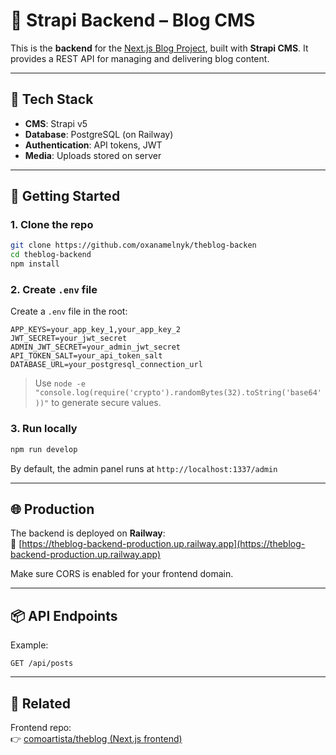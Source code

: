 
# 🧠 Strapi Backend – Blog CMS

This is the **backend** for the [Next.js Blog Project](https://github.com/comoartista/theblog), built with **Strapi CMS**. It provides a REST API for managing and delivering blog content.

---

## 🔧 Tech Stack

- **CMS**: Strapi v5
- **Database**: PostgreSQL (on Railway)
- **Authentication**: API tokens, JWT
- **Media**: Uploads stored on server

---

## 🚀 Getting Started

### 1. Clone the repo

```bash
git clone https://github.com/oxanamelnyk/theblog-backen
cd theblog-backend
npm install
```

### 2. Create `.env` file

Create a `.env` file in the root:

```env
APP_KEYS=your_app_key_1,your_app_key_2
JWT_SECRET=your_jwt_secret
ADMIN_JWT_SECRET=your_admin_jwt_secret
API_TOKEN_SALT=your_api_token_salt
DATABASE_URL=your_postgresql_connection_url
```

> Use `node -e "console.log(require('crypto').randomBytes(32).toString('base64'))"` to generate secure values.

### 3. Run locally

```bash
npm run develop
```

By default, the admin panel runs at `http://localhost:1337/admin`

---

## 🌐 Production

The backend is deployed on **Railway**:  
🔗 [https://theblog-backend-production.up.railway.app](https://theblog-backend-production.up.railway.app)

Make sure CORS is enabled for your frontend domain.

---

## 📦 API Endpoints

Example:

```http
GET /api/posts
```

---

## 🔗 Related

Frontend repo:  
👉 [comoartista/theblog (Next.js frontend)](https://github.com/comoartista/theblog)
